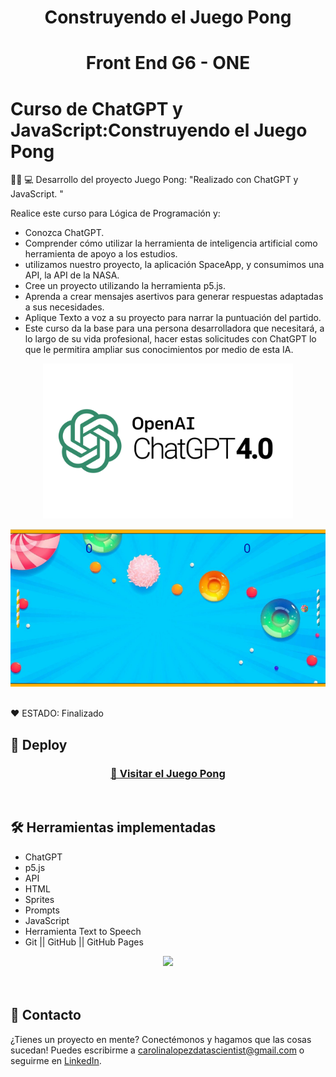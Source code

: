 <h1 align="center"> Construyendo el Juego Pong </h1>

<h1 align="center"> Front End G6 - ONE </h1>
 
# Curso de ChatGPT y JavaScript:Construyendo el Juego Pong
 

👩‍💻 💻 Desarrollo del proyecto  Juego Pong: "Realizado con ChatGPT y JavaScript. "   

Realice este curso para Lógica de Programación y: 
* Conozca ChatGPT.
* Comprender cómo utilizar la herramienta de inteligencia artificial como herramienta de apoyo a los estudios.
* utilizamos nuestro proyecto, la aplicación SpaceApp, y consumimos una API, la API de la NASA.
* Cree un proyecto utilizando la herramienta p5.js. 
* Aprenda a crear mensajes asertivos para generar respuestas adaptadas a sus necesidades.
* Aplique Texto a voz a su proyecto para narrar la puntuación del partido.
* Este curso da la base para una persona desarrolladora que necesitará, a lo largo de su vida profesional, hacer estas solicitudes con ChatGPT lo que le permitira ampliar sus conocimientos por medio de esta IA.


<p align="center" >
     <img width="400" heigth="200" src="ChatGPT3.png">
     
</p>


<p align="center" >
     <img width="1000" heigth="800" src="portada.png">   
</p>

<br />
  ❤️ ESTADO: Finalizado
<br />

## 🔎 Deploy
<div align="center">
  <h3>
    <a href="https://editor.p5js.org/bety2022/full/RrKL7QFlr" >
      🔗 Visitar el Juego Pong
    </a>
</div>
<br />

## 🛠️ Herramientas implementadas 
  - ChatGPT
  - p5.js
  - API
  - HTML
  - Sprites
  - Prompts
  - JavaScript
  - Herramienta Text to Speech
  - Git || GitHub || GitHub Pages


<div align="center">
    <a href="https://skillicons.dev">
      <img src="https://skillicons.dev/icons?i=p5.js,ChatGPT,css,html,js,git,github,api" />
    </a>
</div>
<br />

<br />

## 📧 Contacto
¿Tienes un proyecto en mente? Conectémonos y hagamos que las cosas sucedan! Puedes escribirme a carolinalopezdatascientist@gmail.com o seguirme en [LinkedIn](https://www.linkedin.com/in/carolina-lopez-430208106/).
<br /><br />

